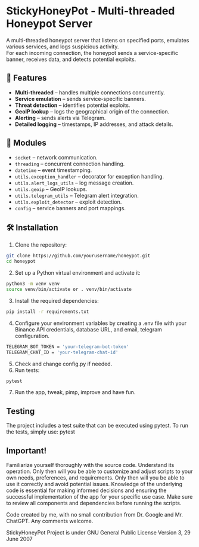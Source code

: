 # StickyHoneyPot - Multi-threaded Honeypot Server
A multi-threaded honeypot server that listens on specified ports, emulates various services, and logs suspicious activity.  
For each incoming connection, the honeypot sends a service-specific banner, receives data, and detects potential exploits.

## 📌 Features
- **Multi-threaded** – handles multiple connections concurrently.
- **Service emulation** – sends service-specific banners.
- **Threat detection** – identifies potential exploits.
- **GeoIP lookup** – logs the geographical origin of the connection.
- **Alerting** – sends alerts via Telegram.
- **Detailed logging** – timestamps, IP addresses, and attack details.

## 📂 Modules
- `socket` – network communication.
- `threading` – concurrent connection handling.
- `datetime` – event timestamping.
- `utils.exception_handler` – decorator for exception handling.
- `utils.alert_logs_utils` – log message creation.
- `utils.geoip` – GeoIP lookups.
- `utils.telegram_utils` – Telegram alert integration.
- `utils.exploit_detector` – exploit detection.
- `config` – service banners and port mappings.

## 🛠 Installation
1. Clone the repository:
```bash
git clone https://github.com/yourusername/honeypot.git
cd honeypot
```
2. Set up a Python virtual environment and activate it:
```bash
python3 -m venv venv
source venv/bin/activate or . venv/bin/activate
```
3. Install the required dependencies:
```bash
pip install -r requirements.txt
```
4. Configure your environment variables by creating a .env file with your Binance API credentials, database URL, and email, telegram configuration.
```bash
TELEGRAM_BOT_TOKEN = 'your-telegram-bot-token'
TELEGRAM_CHAT_ID = 'your-telegram-chat-id'
```
5. Check and change config.py if needed.
6. Run tests:
```bash
pytest
```
7. Run the app, tweak, pimp, improve and have fun.

## Testing
The project includes a test suite that can be executed using pytest. To run the tests, simply use:
pytest


## Important! 
Familiarize yourself thoroughly with the source code. Understand its operation. Only then will you be able to customize and adjust scripts to your own needs, preferences, and requirements. Only then will you be able to use it correctly and avoid potential issues. Knowledge of the underlying code is essential for making informed decisions and ensuring the successful implementation of the app for your specific use case. Make sure to review all components and dependencies before running the scripts.

Code created by me, with no small contribution from Dr. Google and Mr. ChatGPT.
Any comments welcome.

StickyHoneyPot Project is under GNU General Public License Version 3, 29 June 2007